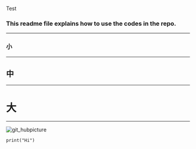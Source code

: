 Test
### This readme file explains how to use the codes in the repo.
---
### 小
---
## 中
---
# 大
---
![git_hubpicture](https://encrypted-tbn0.gstatic.com/images?q=tbn:ANd9GcQMS-B8Mfwk6TPmz1rLjID38ecQ5Vx7Rm18W6jS1-NKDVNDSWy86-TJqDPSqiRlbh9-_tc&usqp=CAU)

```
print("Hi")
```

